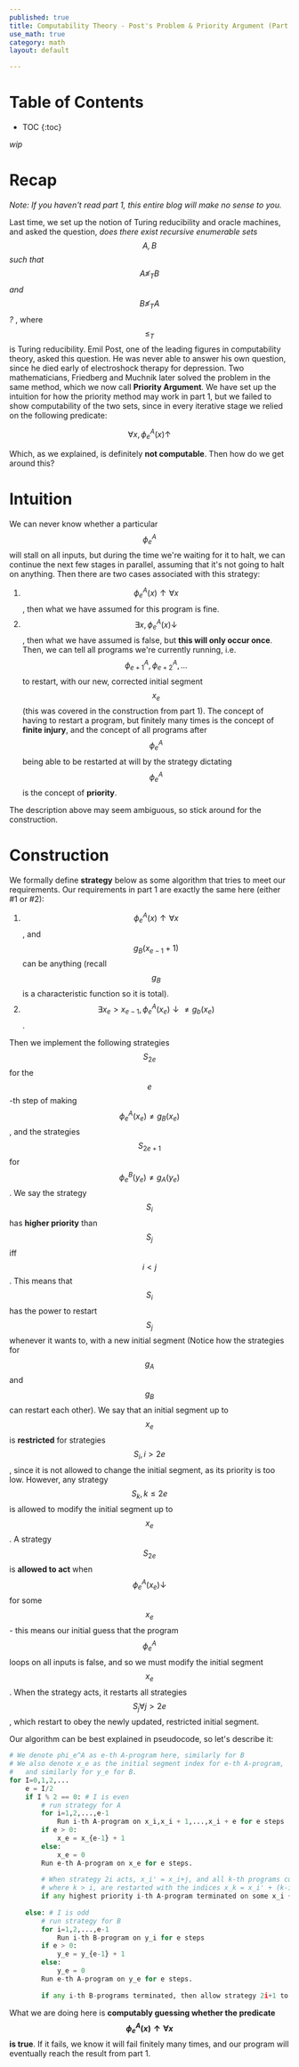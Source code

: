 ```yaml
---
published: true
title: Computability Theory - Post's Problem & Priority Argument (Part 2)
use_math: true
category: math
layout: default

---
```


# Table of Contents

* TOC
{:toc}


*wip*

# Recap

*Note: If you haven't read part 1, this entire blog will make no sense to you.*

Last time, we set up the notion of Turing reducibility and oracle machines, and asked the question, *does there exist recursive enumerable sets $$A,B​$$ such that $$A \not\leq_T B​$$ and $$B \not\leq_T A​$$?* , where $$\leq_T​$$ is Turing reducibility. Emil Post, one of the leading figures in computability theory, asked this question. He was never able to answer his own question, since he died early of electroshock therapy for depression. Two mathematicians, Friedberg and Muchnik later solved the problem in the same method, which we now call **Priority Argument**. We have set up the intuition for how the priority method may work in part 1, but we failed to show computability of the two sets, since in every iterative stage we relied on the following predicate:

$$
\forall x, \phi_e^A(x)\uparrow
$$

Which, as we explained, is definitely **not computable**. Then how do we get around this?

# Intuition

We can never know whether a particular $$\phi_e^A$$ will stall on all inputs, but during the time we're waiting for it to halt, we can continue the next few stages in parallel, assuming that it's not going to halt on anything. Then there are two cases associated with this strategy:

1. $$\phi_e^A(x) \uparrow \forall x$$, then what we have assumed for this program is fine.
2. $$\exists x, \phi_e^A(x) \downarrow$$, then what we have assumed is false, but **this will only occur once**. Then, we can tell all programs we're currently running, i.e. $$\phi_{e+1}^A, \phi_{e+2}^A, ...$$ to restart, with our new, corrected initial segment $$x_e$$ (this was covered in the construction from part 1). The concept of having to restart a program, but finitely many times is the concept of **finite injury**, and the concept of all programs after $$\phi_e^A$$ being able to be restarted at will by the strategy dictating $$\phi_e^A$$ is the concept of **priority**.

The description above may seem ambiguous, so stick around for the construction.

# Construction

We formally define **strategy** below as some algorithm that tries to meet our requirements. Our requirements in part 1 are exactly the same here (either #1 or #2):

1. $$\phi_e^A(x)\uparrow \forall x$$, and $$g_B(x_{e-1}+1)$$ can be anything (recall $$g_B$$ is a characteristic function so it is total).
2. $$\exists x_e > x_{e-1}, \phi_e^A(x_e) \downarrow \neq g_b(x_e)$$.

Then we implement the following strategies $$S_{2e}$$ for the $$e$$-th step of making $$\phi_e^A(x_e) \neq g_B(x_e)$$, and the strategies $$S_{2e+1}$$ for $$\phi_e^B(y_e) \neq g_A(y_e)$$. We say the strategy $$S_i$$ has **higher priority** than $$S_j$$ iff $$i < j$$. This means that $$S_i$$ has the power to restart $$S_j$$ whenever it wants to, with a new initial segment (Notice how the strategies for $$g_A$$ and $$g_B$$ can restart each other). We say that an initial segment up to $$x_e$$ is **restricted** for strategies $$S_i, i > 2e$$, since it is not allowed to change the initial segment, as its priority is too low. However, any strategy $$S_k, k \leq 2e$$ is allowed to modify the initial segment up to $$x_e$$. A strategy $$S_{2e}$$ is **allowed to act** when $$\phi_e^A(x_e)\downarrow$$ for some $$x_e$$ - this means our initial guess that the program $$\phi_e^A$$ loops on all inputs is false, and so we must modify the initial segment $$x_e$$. When the strategy acts, it restarts all strategies $$S_j \forall j > 2e$$, which restart to obey the newly updated, restricted initial segment.

Our algorithm can be best explained in pseudocode, so let's describe it:

```python
# We denote phi_e^A as e-th A-program here, similarly for B
# We also denote x_e as the initial segment index for e-th A-program, 
# 	and similarly for y_e for B.
for I=0,1,2,...
	e = I/2
	if I % 2 == 0: # I is even
        # run strategy for A
        for i=1,2,...,e-1
        	Run i-th A-program on x_i,x_i + 1,...,x_i + e for e steps
        if e > 0:
            x_e = x_{e-1} + 1
        else:
            x_e = 0
        Run e-th A-program on x_e for e steps.
        
        # When strategy 2i acts, x_i' = x_i+j, and all k-th programs currently running
        # where k > i, are restarted with the indices x_k = x_i' + (k-i).
        if any highest priority i-th A-program terminated on some x_i + j, then allow strategy 2i to act.
        
    else: # I is odd
        # run strategy for B
        for i=1,2,...,e-1
        	Run i-th B-program on y_i for e steps
        if e > 0:
            y_e = y_{e-1} + 1
        else:
            y_e = 0
        Run e-th A-program on y_e for e steps.
        
        if any i-th B-programs terminated, then allow strategy 2i+1 to act.
```

What we are doing here is **computably guessing whether the predicate $$\phi_e^A(x)\uparrow \forall x$$ is true**. If it fails, we know it will fail finitely many times, and our program will eventually reach the result from part 1.  